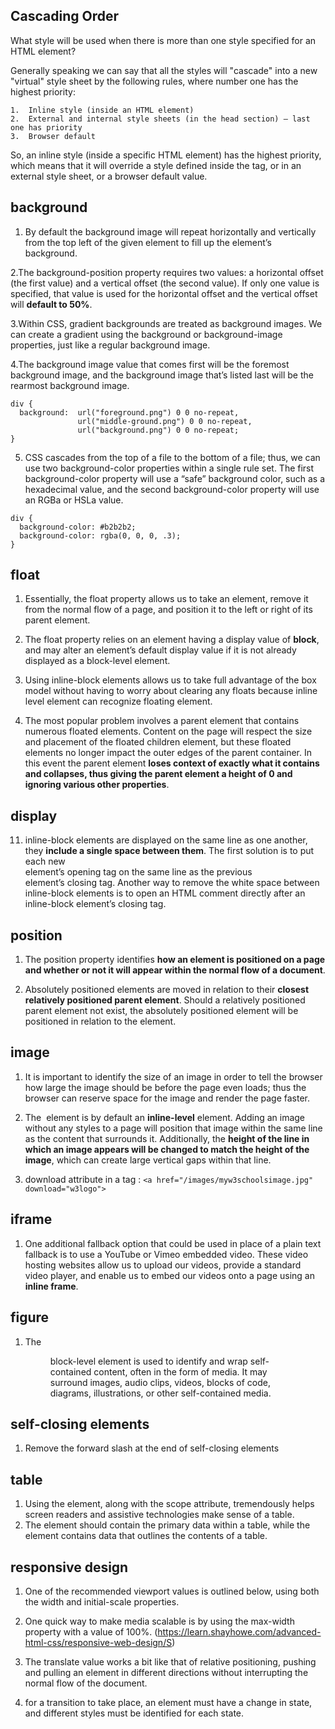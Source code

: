 ## Cascading Order
What style will be used when there is more than one style specified for an HTML element?

Generally speaking we can say that all the styles will "cascade" into a new "virtual" style sheet by the following rules, where number one has the highest priority:

	1.	Inline style (inside an HTML element)
	2.	External and internal style sheets (in the head section) — last one has priority
	3.	Browser default
  
So, an inline style (inside a specific HTML element) has the highest priority, which means that it will override a style defined inside the <head> tag, or in an external style sheet, or a browser default value.


## background
1. By default the background image will repeat horizontally and vertically from the top left of the given element to fill up the element’s background.

2.The background-position property requires two values: a horizontal offset (the first value) and a vertical offset (the second value). If only one value is specified, that value is used for the horizontal offset and the vertical offset will **default to 50%**.

3.Within CSS, gradient backgrounds are treated as background images. We can create a gradient using the background or background-image properties, just like a regular background image.

4.The background image value that comes first will be the foremost background image, and the background image that’s listed last will be the rearmost background image.
```
div {
  background:  url("foreground.png") 0 0 no-repeat, 
               url("middle-ground.png") 0 0 no-repeat, 
               url("background.png") 0 0 no-repeat;
}
```

5. CSS cascades from the top of a file to the bottom of a file; thus, we can use two background-color properties within a single rule set. The first background-color property will use a “safe” background color, such as a hexadecimal value, and the second background-color property will use an RGBa or HSLa value.
```
div {
  background-color: #b2b2b2;
  background-color: rgba(0, 0, 0, .3);
}
```

## float
1. Essentially, the float property allows us to take an element, remove it from the normal flow of a page, and position it to the left or right of its parent element.

2. The float property relies on an element having a display value of **block**, and may alter an element’s default display value if it is not already displayed as a block-level element.

3. Using inline-block elements allows us to take full advantage of the box model without having to worry about clearing any floats because inline level element can recognize floating element.

4. The most popular problem involves a parent element that contains numerous floated elements. Content on the page will respect the size and placement of the floated children element, but these floated elements no longer impact the outer edges of the parent container. In this event the parent element **loses context of exactly what it contains and collapses, thus giving the parent element a height of 0 and ignoring various other properties**.

## display

11. inline-block elements are displayed on the same line as one another, they **include a single space between them**. The first solution is to put each new <section> element’s opening tag on the same line as the previous <section> element’s closing tag.
Another way to remove the white space between inline-block elements is to open an HTML comment directly after an inline-block element’s closing tag.
  
## position
1. The position property identifies **how an element is positioned on a page and whether or not it will appear within the normal flow of a document**.

2. Absolutely positioned elements are moved in relation to their **closest relatively positioned parent element**. Should a relatively positioned parent element not exist, the absolutely positioned element will be positioned in relation to the <html> element.
  
  
## image 
1. It is important to identify the size of an image in order to tell the browser how large the image should be before the page even loads; thus the browser can reserve space for the image and render the page faster.
2. The <img> element is by default an **inline-level** element. Adding an image without any styles to a page will position that image within the same line as the content that surrounds it. Additionally, the **height of the line in which an image appears will be changed to match the height of the image**, which can create large vertical gaps within that line.

3. download attribute in a tag : `<a href="/images/myw3schoolsimage.jpg" download="w3logo">`

## iframe
1. One additional fallback option that could be used in place of a plain text fallback is to use a YouTube or Vimeo embedded video. These video hosting websites allow us to upload our videos, provide a standard video player, and enable us to embed our videos onto a page using an **inline frame**.

## figure
1. The <figure> block-level element is used to identify and wrap self-contained content, often in the form of media. It may surround images, audio clips, videos, blocks of code, diagrams, illustrations, or other self-contained media.
  
## self-closing elements
1. Remove the forward slash at the end of self-closing elements

## table
1. Using the <th> element, along with the scope attribute, tremendously helps screen readers and assistive technologies make sense of a table.
2. The <tbody> element should contain the primary data within a table, while the <tfoot> element contains data that outlines the contents of a table.
  
  
## responsive design
1. One of the recommended viewport values is outlined below, using both the width and initial-scale properties.<meta name="viewport" content="width=device-width, initial-scale=1"> 

2. One quick way to make media scalable is by using the max-width property with a value of 100%. (https://learn.shayhowe.com/advanced-html-css/responsive-web-design/S)



1. The translate value works a bit like that of relative positioning, pushing and pulling an element in different directions without interrupting the normal flow of the document.
2. for a transition to take place, an element must have a change in state, and different styles must be identified for each state.
